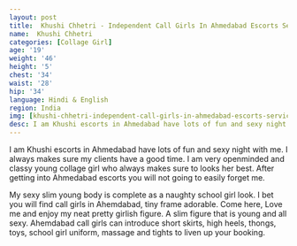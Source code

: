 ```yaml
---
layout: post
title:  Khushi Chhetri - Independent Call Girls In Ahmedabad Escorts Service
name:  Khushi Chhetri
categories: [Collage Girl]
age: '19'
weight: '46'
height: '5'
chest: '34'
waist: '28'
hip: '34'
language: Hindi & English
region: India
img: [khushi-chhetri-independent-call-girls-in-ahmedabad-escorts-service.jpg, khushi-chhetri-hot-look-sexy-escorts-collage-girl-ahmedabad.jpg,chhetri-khushi-sexy-ahmedabad-escort-girl-best-service-provider.jpg, khushi-chhetri-hot-bobs-ahmedabad-call-girl.jpg,hot-sexy-body-khushi-chhetri-call-girl-sohanisharma.jpg, khushi-chhetri-look-like-sunny-leone-hot-call-girl.jpg, khushi-chhetri-sexy-ahmedabad-escort-very-beautyfull-girl.jpg,sexy-ahmedabad-escort-very-cuteness-overloaded-girl-khushi-chhetri.jpg, khushi-chhetri-sexy-figger-call-girl-ahmedabad.jpg,sexy-figger-girl-call-girl-ahmedabad- khushi-chhetri.jpg, khushi-chhetri-very-sexy-girl-ahmedabad-escort-independent.jpg,chhetri-khushi-sexy-luck-escorts-hot-girl-sohanisharma.jpg, khushi-chhetri-blue-dress-hot-sexy-escorts-girl-sohanisharma.jpg, khushi-chhetri-purple-saree-hot-sexy-escorts-girl-sohanisharma.jpg, khushi-chhetri-black-toop-hot-sexy-escorts-girl-sohanisharma.jpg, khushi-chhetri-hot-body-sexy-escorts-girl-sohanisharma.jpg, khushi-chhetri-new-iland-hot-sexy-escorts-girl-sohanisharma.jpg, khushi-chhetri-new-style-hot-sexy-escorts-girl-sohanisharma.jpg,chhetri-khushi-independent-escorts-girls-in-ahmedabad-escorts-service.jpg,chhetri-khushi-red-toop-hot-sexy-escorts-girl-sohanisharma.jpg,chhetri-khushi-body-like-sunny-leone-hot-call-girl-in-ahmedabad.jpg,chhetri-khushi-sexy-figger-collage-call-girl-ahmedabad.jpg]
desc: I am Khushi escorts in Ahmedabad have lots of fun and sexy night with me. I always makes sure my clients have a good time. I am very openminded and classy young collage girl who always makes sure to looks her best. After getting into Ahmedabad escorts you will not going to easily forget me.
---
```





<p>I am Khushi escorts in Ahmedabad have lots of fun and sexy night with me. I always makes sure my clients have a good time. I am very openminded and classy young collage girl who always makes sure to looks her best. After getting into Ahmedabad escorts you will not going to easily forget me.</p>

<p>My sexy slim young body is complete as a naughty school girl look. I bet you will find call girls in Ahemdabad, tiny frame adorable. Come here, Love me and enjoy my neat pretty girlish figure. A slim figure that is young and all sexy. Ahemdabad call girls can introduce short skirts, high heels, thongs, toys, school girl uniform, massage and tights to liven up your booking.</p>